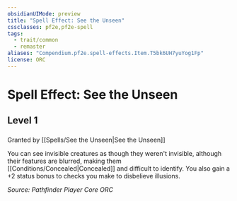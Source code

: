 ```yaml
---
obsidianUIMode: preview
title: "Spell Effect: See the Unseen"
cssclasses: pf2e,pf2e-spell
tags:
  - trait/common
  - remaster
aliases: "Compendium.pf2e.spell-effects.Item.T5bk6UH7yuYog1Fp"
license: ORC
---
```

# Spell Effect: See the Unseen
## Level 1
### 






Granted by [[Spells/See the Unseen|See the Unseen]]

You can see invisible creatures as though they weren't invisible, although their features are blurred, making them [[Conditions/Concealed|Concealed]] and difficult to identify. You also gain a +2 status bonus to checks you make to disbelieve illusions.

*Source: Pathfinder Player Core*
*ORC*